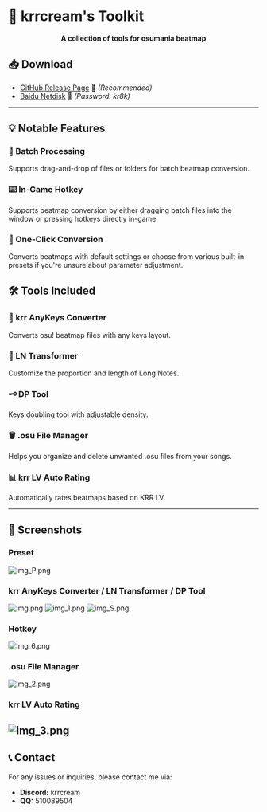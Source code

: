 ﻿# 🎵 krrcream's Toolkit

<p align="center">
  <b>A collection of tools for osumania beatmap</b>
</p>

## 📥 Download

- [GitHub Release Page](https://github.com/krrcream/krrcream-Toolkit/releases) 🚀 *(Recommended)*
- [Baidu Netdisk](https://pan.baidu.com/s/1VBhS-RCG402KkjoX9obQNw?from=init&pwd=kr8k) 🔗 *(Password: kr8k)*

---
## 💡 Notable Features

### 📁 Batch Processing
Supports drag-and-drop of files or folders for batch beatmap conversion.

### ⌨️ In-Game Hotkey
Supports beatmap conversion by either dragging batch files into the window or pressing hotkeys directly in-game.

### 🔄 One-Click Conversion
Converts beatmaps with default settings or choose from various built-in presets if you're unsure about parameter adjustment.

## 🛠️ Tools Included

### 🎵 krr AnyKeys Converter
Converts osu! beatmap files with any keys layout.

### 📝 LN Transformer
Customize the proportion and length of Long Notes.

### 🗝 DP Tool
Keys doubling tool with adjustable density.

### 🗑️ .osu File Manager
Helps you organize and delete unwanted .osu files from your songs.

### 📊 krr LV Auto Rating
Automatically rates beatmaps based on KRR LV.

---

## 📸 Screenshots

### Preset
![img_P.png](img/7.jpg)
### krr AnyKeys Converter / LN Transformer / DP Tool
![img.png](img/1.jpg)
![img_1.png](img/2.jpg)
![img_S.png](img/3.jpg)
### Hotkey
![img_6.png](img/6.jpg)
### .osu File Manager
![img_2.png](img/4.jpg)
### krr LV Auto Rating
![img_3.png](img/5.jpg)
---

## 📞 Contact
For any issues or inquiries, please contact me via:
- **Discord:** krrcream
- **QQ:** 510089504